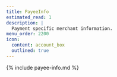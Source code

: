 ```yaml
---
title: PayeeInfo
estimated_read: 1
description: |
  Payment specific merchant information.
menu_order: 2200
icon:
  content: account_box
  outlined: true
---
```


{% include payee-info.md %}
